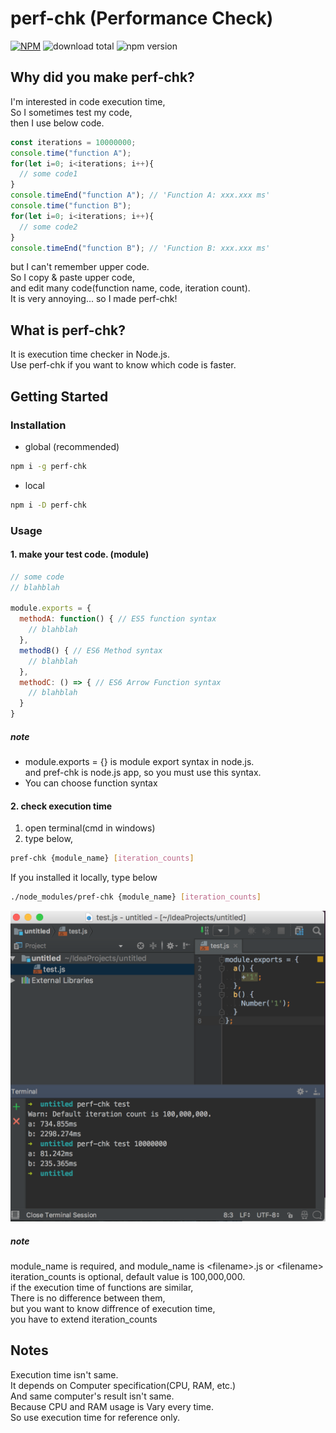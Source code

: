 # perf-chk (Performance Check)
[![NPM](https://nodei.co/npm/perf-chk.png)](https://www.npmjs.com/package/perf-chk)
![download total](https://img.shields.io/npm/dt/perf-chk.svg?style=plastic)
![npm version](https://img.shields.io/npm/v/perf-chk.svg?style=plastic)

## Why did you make perf-chk?
I'm interested in code execution time,  
So I sometimes test my code,  
then I use below code.  
```javascript
const iterations = 10000000;
console.time("function A");
for(let i=0; i<iterations; i++){
  // some code1
}
console.timeEnd("function A"); // 'Function A: xxx.xxx ms'
console.time("function B");
for(let i=0; i<iterations; i++){
  // some code2
}
console.timeEnd("function B"); // 'Function B: xxx.xxx ms'
```
but I can't remember upper code.  
So I copy & paste upper code,  
and edit many code(function name, code, iteration count).  
It is very annoying...
so I made perf-chk!

## What is perf-chk?
It is execution time checker in Node.js.  
Use perf-chk if you want to know which code is faster.  

## Getting Started
### Installation
* global (recommended)
```bash
npm i -g perf-chk
```
* local  
```bash
npm i -D perf-chk
```

### Usage
#### 1. make your test code. (module)  
```javascript
// some code
// blahblah

module.exports = {
  methodA: function() { // ES5 function syntax
    // blahblah
  },
  methodB() { // ES6 Method syntax
    // blahblah
  },
  methodC: () => { // ES6 Arrow Function syntax
    // blahblah
  }
}
```
##### note
* module.exports = {} is module export syntax in node.js.  
  and pref-chk is node.js app, so you must use this syntax.  
* You can choose function syntax  

#### 2. check execution time
1. open terminal(cmd in windows)  
2. type below,  
```bash
pref-chk {module_name} [iteration_counts]
```
If you installed it locally, type below  
```bash
./node_modules/pref-chk {module_name} [iteration_counts]
```
![usage](usage.png)  

##### note
module_name is required, and module_name is \<filename>.js or \<filename>  
iteration_counts is optional, default value is 100,000,000.  
if the execution time of functions are similar,  
There is no difference between them,  
but you want to know diffrence of execution time,  
you have to extend iteration_counts

## Notes
Execution time isn't same.  
It depends on Computer specification(CPU, RAM, etc.)  
And same computer's result isn't same.  
Because CPU and RAM usage is Vary every time.  
So use execution time for reference only.